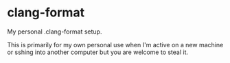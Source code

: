 # clang-format
My personal .clang-format setup. 

This is primarily for my own personal use when I'm active on a new machine or sshing into another computer but you are welcome to steal it.
